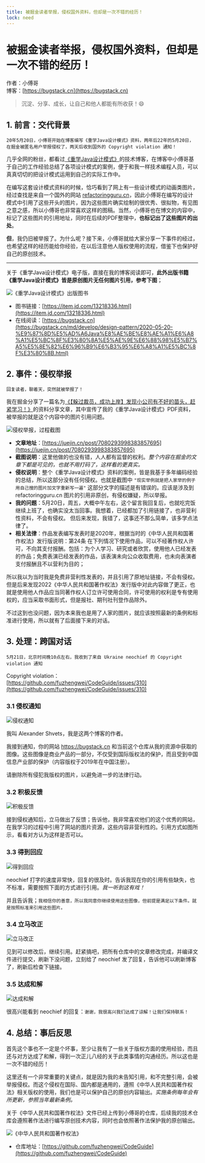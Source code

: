 ```yaml
---
title: 被掘金读者举报，侵权国外资料，但却是一次不错的经历！
lock: need
---
```


# 被掘金读者举报，侵权国外资料，但却是一次不错的经历！

作者：小傅哥
<br/>博客：[https://bugstack.cn](https://bugstack.cn)

> 沉淀、分享、成长，让自己和他人都能有所收获！😄

## 1. 前言：交代背景

`20年5月20日，小傅哥开始在博客编写《重学Java设计模式》资料，两年后22年的5月20日，在掘金被匿名用户举报侵权了，两天后收到国外的 Copyright violation 通知！`

几乎全网的粉丝，都看过[《重学Java设计模式》](https://bugstack.cn/md/develop/design-pattern/2020-05-20-%E9%87%8D%E5%AD%A6Java%E8%AE%BE%E8%AE%A1%E6%A8%A1%E5%BC%8F%E3%80%8A%E5%AE%9E%E6%88%98%E5%B7%A5%E5%8E%82%E6%96%B9%E6%B3%95%E6%A8%A1%E5%BC%8F%E3%80%8B.html)的技术博客，在博客中小傅哥基于自己的工作经验总结了各项设计模式的案例，便于和我一样技术编程人员，可以真真切切的把设计模式运用到自己的实际工作中。

在编写这套设计模式资料的时候，恰巧看到了网上有一些设计模式的动画类图片，经过查找是来自一个国外的网站 [refactoringguru.cn](http://refactoringguru.cn/)，因此小傅哥在编写的设计模式中引用了这些开头的图片，因为这些图片确实绘制的很优秀、很拟物，有见图之意之感，所以小傅哥也非常喜欢这样的图稿。当然，小傅哥也在博文的内容中，标记了这些图片的引用地址，同时在后续的PDF整理中，**也标记出了这些图片的出处**。

**但**，我仍旧被举报了。为什么呢？接下来，小傅哥就给大家分享一下事件的经过，也希望这样的经历能给你经验，在以后注意他人版权使用的流程，借鉴下也保护好自己的原创技术。

---

关于《重学Java设计模式》电子版，直接在我的博客阅读即可，**此外出版书籍《重学Java设计模式》皆是原创图片无任何图片引用，参考下图**；

![《重学Java设计模式》出版图书](https://bugstack.cn/images/article/about/about-220522-00.png)

- 图书链接：[https://item.jd.com/13218336.html](https://item.jd.com/13218336.html)
- 在线阅读：[https://bugstack.cn](https://bugstack.cn/md/develop/design-pattern/2020-05-20-%E9%87%8D%E5%AD%A6Java%E8%AE%BE%E8%AE%A1%E6%A8%A1%E5%BC%8F%E3%80%8A%E5%AE%9E%E6%88%98%E5%B7%A5%E5%8E%82%E6%96%B9%E6%B3%95%E6%A8%A1%E5%BC%8F%E3%80%8B.html)

## 2. 事件：侵权举报

`回复读者，聊着天，突然就被举报了！`

我在掘金分享了一篇名为[《【躲过裁员，成功上岸】发现小公司有不好的苗头，赶紧学习！》](https://juejin.cn/post/7080293998383857695)的资料分享文章，其中宣传了我的《重学Java设计模式》PDF资料，被举报的就是这个内容中的图片引用问题。

![侵权举报，过程截图](https://bugstack.cn/images/article/about/about-220522-01.png)

- **文章地址**：[https://juejin.cn/post/7080293998383857695](https://juejin.cn/post/7080293998383857695)
- **截图说明**：这里他做的也没有错，人人都有监督的权利。*整个内容在掘金的文章下都是可见的，也就不用打码了，这样看的更真实。*
- **侵权说明**：整个《重学Java设计模式》资料的案例，皆是我基于多年编码经验的总结，所以这部分没有任何侵权。也就是截图中 `"现实举例就是把人家举的例子用自己搜的图片加文字重新写一遍"` 这部分文字的描述是有错误的。应该是涉及到 refactoringguru.cn 图片的引用非原创，有侵权嫌疑，所以举报。
- **我的问题**：5月20日，周五，大概中午左右，这个留言我回复后，也就吃完饭继续上班了，也确实没太当回事。我想着，已经都加了引用链接了，也非营利性资料，不会有侵权。 但后来发现，我错了，这事还不那么简单，该多学点法律了。
- **相关法律**：作品发表编写发表时是2020年，根据当时的《中华人民共和国著作权法》发行版说明：第24条 在下列情况下使用作品，可以不经著作权人许可，不向其支付报酬。包括：为个人学习、研究或者欣赏，使用他人已经发表的作品；免费表演已经发表的作品，该表演未向公众收取费用，也未向表演者支付报酬且不以营利为目的；
    
所以我以为当时我是免费非营利性发表的，并且引用了原地址链接，不会有侵权。但是后来发现2022《中华人民共和国著作权法》发行版中对此内容做了更正，也就是使用他人作品应当同著作权人订立许可使用合同，许可使用的权利是专有使用权的，应当采取书面形式，但是报社、期刊社刊登作品除外。

不过这到也没问题，因为本来我也是用了人家的图片，就应该按照最新的条例和标准进行使用，所以就有了后面接下来的对话。

## 3. 处理：跨国对话

`5月21日，北京时间晚10点左右，我收到了来自 Ukraine neochief 的 Copyright violation 通知`

Copyright violation：[https://github.com/fuzhengwei/CodeGuide/issues/310](https://github.com/fuzhengwei/CodeGuide/issues/310)

### 3.1 侵权通知

![侵权通知](https://bugstack.cn/images/article/about/about-220522-02.png)

我叫 Alexander Shvets，我是这两个博客的作者。

我接到通知，你的网站 https://bugstack.cn 和当前这个仓库从我的资源中获取的图像。这些图像是商业产品的一部分，不仅受到国际版权法的保护，而且受到中国信息产业部的保护（内容版权于2019年在中国注册）。

请删除所有侵犯我版权的图片，以避免进一步的法律行动。

### 3.2 积极反馈

![积极反馈](https://bugstack.cn/images/article/about/about-220522-03.png)

接到侵权通知后，立马做出了反馈；告诉他，我非常喜欢他们的这个优秀的网站，在我学习的过程中引用了网站的图片资源，这些内容非营利性的。引用方式如图所示，看看对方认为这样是否可以。

### 3.3 得到回应

![得到回应](https://bugstack.cn/images/article/about/about-220522-04.png)

neochief 打字的速度非常快，回复的很及时。告诉我现在你的引用有些缺失，也不标准，需要按照下面的方式进行引用。*我一听到这有戏！*

并且告诉我；`我相信你的善意，所以我同意你继续使用这些图像，但前提是满足以下条件。就是按照标准来引用这些图片。`

### 3.4 立马改正

![立马改正](https://bugstack.cn/images/article/about/about-220522-05.png)

见到可以修改后，继续引用。赶紧搞吧，把所有仓库中的文章修改完成，并编译文件进行提交，刷新下没问题，立刻给了 neochief 发了回复，告诉他可以刷新博客了，刷新后检查下链接。

### 3.5 达成和解

![达成和解](https://bugstack.cn/images/article/about/about-220522-06.png)

很高兴能看到 neochief 的回复：`谢谢，我很高兴我们达成了谅解！让我们保持联系！` 

## 4. 总结：事后反思

首先这个事也不一定是个坏事，至少让我有了一些关于版权方面的使用经验，而且还与对方达成了和解，得到一次正儿八经的关于此类事情的沟通经历。所以这也是一次不错的经历！

这里还有一个非常重要的关键点，就是因为我的未告知引用，和不完整引用，会被举报侵权。而这个侵权在国际、国内都是通用的，遵照《中华人民共和国著作权法》相关版权的使用，我们也是可以保护自己的原创内容输出。*实施条例每年会有所更新，参照当年最新条例。*

关于《中华人民共和国著作权法》文件已经上传到小傅哥的仓库，后续我的技术仓库会遵照著作法进行编写原创技术内容，同时也会依照著作法保护我的原创输出。

![《中华人民共和国著作权法》](https://bugstack.cn/images/article/about/about-220522-07.png)

- 仓库地址：[https://github.com/fuzhengwei/CodeGuide](https://github.com/fuzhengwei/CodeGuide)